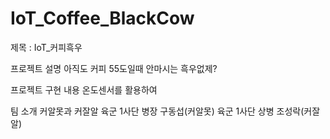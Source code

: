 # IoT_Coffee_BlackCow

제목 : IoT_커피흑우

프로젝트 설명
아직도 커피 55도일때 안마시는 흑우없제?


프로젝트 구현 내용
온도센서를 활용하여 


팀 소개
커알못과 커잘알
육군 1사단 병장 구동섭(커알못)
육군 1사단 상병 조성락(커잘알)
